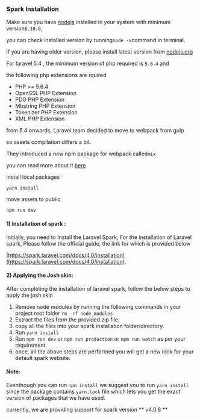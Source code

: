 ### Spark Installation

Make sure you have [nodejs](https://www.gitbook.com/book/lorvent/josh/edit#) installed in your system with minimum version`6.10.0`,

you can check installed version by running`node -v`command in terminal.

If you are having older version, please install latest version from [nodejs.org](https://www.gitbook.com/book/lorvent/josh/edit#)

For laravel 5.4 , the minimum version of php required is `5.6.4` and

the following php extensions are rquired

* PHP &gt;= 5.6.4
* OpenSSL PHP Extension
* PDO PHP Extension
* Mbstring PHP Extension
* Tokenizer PHP Extension
* XML PHP Extension

from 5.4 onwards, Laravel team decided to move to webpack from gulp

so assets compilation differs a bit.

They introduced a new npm package for webpack called`mix`

you can read more about it [here](https://www.gitbook.com/book/lorvent/josh/edit#)

install local packages

`yarn install`

move assets to public

`npm run dev`

#### 1\) Installation of spark :

Initially, you need  to Install the Laravel Spark, For the installation of Laravel spark, Please follow the official guide, the link for which is provided below

[https://spark.laravel.com/docs/4.0/installation](https://spark.laravel.com/docs/4.0/installation).

#### 2\) Applying the Josh skin:

After completing the installation of laravel spark, follow the below steps to apply the josh skin

1. Remove node modules by running the following commands in your project root folder `rm -rf node_modules`
2. Extract the  files from the provided zip file.
3. copy all the files into your spark installation folder/directory.
4. Run `yarn install`
5. Run `npm run dev` or `npm run production` or `npm run watch` as per your requirement.
6. once, all the above steps are performed you will get a new look for your default spark website.

#### Note:

Eventhough you can run `npm install` we suggest  you to run `yarn install` since the package contains `yarn.lock` file which lets you get the exact version of packages that we have used.

currently,  we are providing support for spark version ** v4.0.8 **

